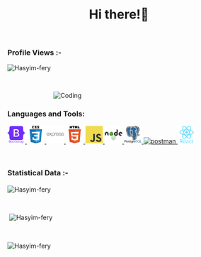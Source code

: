 <h1 align="center">Hi there!👋</h1>
<br>

<p align="right"> <h3>Profile Views :-</h3> <img src="https://komarev.com/ghpvc/?username=hasyim-fery&label=Profile%20views&color=0e75b6&style=flat"
    alt="Hasyim-fery" /> 
  </p>

<br>

<p><img align="right" alt="Coding" width="400" src="https://media.tenor.com/tWD3GjJcoHgAAAAC/spongebob-computer.gif"></p>

<br>

<h3 align="left">Languages and Tools:</h3>
<p align="left"> <a href="https://getbootstrap.com" target="_blank" rel="noreferrer"> <img src="https://raw.githubusercontent.com/devicons/devicon/master/icons/bootstrap/bootstrap-plain-wordmark.svg" alt="bootstrap" width="40" height="40"/> </a> <a href="https://www.w3schools.com/css/" target="_blank" rel="noreferrer"> <img src="https://raw.githubusercontent.com/devicons/devicon/master/icons/css3/css3-original-wordmark.svg" alt="css3" width="40" height="40"/> </a> <a href="https://expressjs.com" target="_blank" rel="noreferrer"> <img src="https://raw.githubusercontent.com/devicons/devicon/master/icons/express/express-original-wordmark.svg" alt="express" width="40" height="40"/> </a> <a href="https://www.w3.org/html/" target="_blank" rel="noreferrer"> <img src="https://raw.githubusercontent.com/devicons/devicon/master/icons/html5/html5-original-wordmark.svg" alt="html5" width="40" height="40"/> </a> <a href="https://developer.mozilla.org/en-US/docs/Web/JavaScript" target="_blank" rel="noreferrer"> <img src="https://raw.githubusercontent.com/devicons/devicon/master/icons/javascript/javascript-original.svg" alt="javascript" width="40" height="40"/> </a> <a href="https://nodejs.org" target="_blank" rel="noreferrer"> <img src="https://raw.githubusercontent.com/devicons/devicon/master/icons/nodejs/nodejs-original-wordmark.svg" alt="nodejs" width="40" height="40"/> </a> <a href="https://www.postgresql.org" target="_blank" rel="noreferrer"> <img src="https://raw.githubusercontent.com/devicons/devicon/master/icons/postgresql/postgresql-original-wordmark.svg" alt="postgresql" width="40" height="40"/> </a> <a href="https://postman.com" target="_blank" rel="noreferrer"> <img src="https://www.vectorlogo.zone/logos/getpostman/getpostman-icon.svg" alt="postman" width="40" height="40"/> </a> <a href="https://reactjs.org/" target="_blank" rel="noreferrer"> <img src="https://raw.githubusercontent.com/devicons/devicon/master/icons/react/react-original-wordmark.svg" alt="react" width="40" height="40"/> </a> </p>
<br>

<h3>Statistical Data :-</h3>
<p><img align="center"
    src="https://github-readme-stats.vercel.app/api/top-langs?username=hasyim-fery&show_icons=true&locale=en&bg_color=0d1117&text_color=ffffff&layout=compact"
    alt="Hasyim-fery" 
    bg_color=#808080/></p>

<br>

<p>&nbsp;<img align="center" src="https://github-readme-stats.vercel.app/api?username=hasyim-fery&show_icons=true&locale=en&bg_color=0d1117&text_color=ffffff&repo=convoychat"
    alt="Hasyim-fery" /></p>

<br>

<p><img align="center" src="https://github-readme-streak-stats.herokuapp.com/?user=Hasyim-fery&theme=dark&background=0d1117&date_format=M%20j%5B%2C%20Y%5D" alt="Hasyim-fery" /></p>
